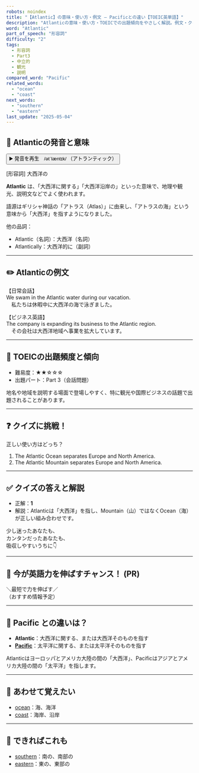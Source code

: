 ```yaml
---
robots: noindex
title: "【Atlantic】の意味・使い方・例文 ― Pacificとの違い【TOEIC英単語】"
description: "Atlanticの意味・使い方・TOEICでの出題傾向をやさしく解説。例文・クイズ付きでPacificとの違いもわかりやすく学べます。"
word: "Atlantic"
part_of_speech: "形容詞"
difficulty: "2"
tags:
  - 形容詞
  - Part3
  - 中立的
  - 観光
  - 説明
compared_word: "Pacific"
related_words:
  - "ocean"
  - "coast"
next_words:
  - "southern"
  - "eastern"
last_update: "2025-05-04"
---
```


## 🔰 Atlanticの発音と意味

<button class="play-audio" onclick="playTTS('Atlantic')">
  <span class="play-audio-main">
    ▶️ 発音を再生　/ətˈlæntɪk/
  </span>
  <span class="play-audio-sub">
    （アトランティック）
  </span>
</button>

[形容詞] 大西洋の

**Atlantic** は、「大西洋に関する」「大西洋沿岸の」といった意味で、地理や観光、説明文などでよく使われます。

語源はギリシャ神話の「アトラス（Atlas）」に由来し、「アトラスの海」という意味から「大西洋」を指すようになりました。

他の品詞：  
- Atlantic（名詞）：大西洋（名詞）
- Atlantically：大西洋的に（副詞）

---

## ✏️ Atlanticの例文

【日常会話】  
We swam in the Atlantic water during our vacation.  
　私たちは休暇中に大西洋の海で泳ぎました。

【ビジネス英語】  
The company is expanding its business to the Atlantic region.  
　その会社は大西洋地域へ事業を拡大しています。

---

## 🎯 TOEICの出題頻度と傾向

- 難易度：★★☆☆☆
- 出題パート：Part 3（会話問題）

地名や地域を説明する場面で登場しやすく、特に観光や国際ビジネスの話題で出題されることがあります。

---

## ❓ クイズに挑戦！

正しい使い方はどっち？

1. The Atlantic Ocean separates Europe and North America.  
2. The Atlantic Mountain separates Europe and North America.

---

## ✅ クイズの答えと解説

- 正解：**1**
- 解説：Atlanticは「大西洋」を指し、Mountain（山）ではなくOcean（海）が正しい組み合わせです。

少し迷ったあなたも、  
カンタンだったあなたも、  
吸収しやすいうちに👇️

---

## 🚀 今が英語力を伸ばすチャンス！ (PR)

<div class="info-center">
＼最短で力を伸ばす／<br>  
（おすすめ情報予定）
</div>

---

## 🤔  Pacific との違いは？

- **Atlantic**：大西洋に関する、または大西洋そのものを指す
- **[Pacific](/Pacific)**：太平洋に関する、または太平洋そのものを指す

Atlanticはヨーロッパとアメリカ大陸の間の「大西洋」、Pacificはアジアとアメリカ大陸の間の「太平洋」を指します。

---

## 🧩 あわせて覚えたい

- [ocean](/ocean)：海、海洋
- [coast](/coast)：海岸、沿岸

---

## 📖 できればこれも

- [southern](/southern)：南の、南部の
- [eastern](/eastern)：東の、東部の

<!-- cvid: aid41_bid01 -->
